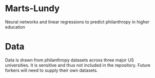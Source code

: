 # Marts-Lundy
Neural networks and linear regressions to predict philanthropy in higher education

# Data
Data is drawn from philanthropy datasets across three major US universities. It is sensitive and thus not included in the repository. Future forkers will need to supply their own datasets.
